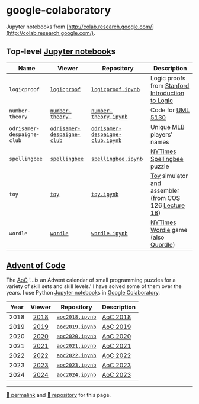# google-colaboratory

Jupyter notebooks from [http://colab.research.google.com/](http://colab.research.google.com/).

## Top-level [Jupyter notebook](https://jupyter.org/)s

| Name | Viewer | Repository | Description |
| ---| --- | --- | --- |
| `logicproof` | [`logicproof`](https://nbviewer.org/github/dcpetty/google-colaboratory/blob/main/logicproof.ipynb?flush_cache=true) | [`logicproof.ipynb`](https://github.com/dcpetty/google-colaboratory/blob/main/logicproof.ipynb) | Logic proofs from [Stanford Introduction to Logic](http://intrologic.stanford.edu/) |
| `number-theory` | [`number-theory `](https://nbviewer.org/github/dcpetty/google-colaboratory/blob/main/number-theory.ipynb?flush_cache=true) | [`number-theory.ipynb`](https://github.com/dcpetty/google-colaboratory/blob/main/number-theory.ipynb) | Code for [UML 5130](https://faculty.uml.edu/klevasseur/courses/92.513/92.513.html) |
| `odrisamer-despaigne-club` | [`odrisamer-despaigne-club`](https://nbviewer.org/github/dcpetty/google-colaboratory/blob/main/odrisamer-despaigne-club.ipynb?flush_cache=true) | [`odrisamer-despaigne-club.ipynb`](https://github.com/dcpetty/google-colaboratory/blob/main/odrisamer-despaigne-club.ipynb) | Unique [MLB](https://www.mlb.com/) players' names |
| `spellingbee` | [`spellingbee`](https://nbviewer.org/github/dcpetty/google-colaboratory/blob/main/spellingbee.ipynb?flush_cache=true) | [`spellingbee.ipynb`](https://github.com/dcpetty/google-colaboratory/blob/main/spellingbee.ipynb) | [NYTimes Spellingbee](https://www.nytimes.com/puzzles/spelling-bee) puzzle |
| `toy` | [`toy`](https://nbviewer.org/github/dcpetty/google-colaboratory/blob/main/toy/toy.ipynb?flush_cache=true) | [`toy.ipynb`](https://github.com/dcpetty/google-colaboratory/blob/main/toy/toy.ipynb) | [Toy](https://lift.cs.princeton.edu/xtoy/) simulator and assembler (from COS 126 [Lecture 18](https://www.cs.princeton.edu/courses/archive/spring17/cos126/lectures/CS.18.MachineII.pdf)) |
| `wordle` | [`wordle`](https://nbviewer.org/github/dcpetty/google-colaboratory/blob/main/wordle.ipynb?flush_cache=true) | [`wordle.ipynb`](https://github.com/dcpetty/google-colaboratory/blob/main/wordle.ipynb) | [NYTimes Wordle](https://www.nytimes.com/games/wordle) game (also [Quordle](https://www.merriam-webster.com/games/quordle/)) |

## [Advent of Code](https://adventofcode.com/)

The [AoC](https://adventofcode.com/2023/about/) '&hellip;is an Advent calendar of small programming puzzles for a variety of skill sets and skill levels.' I have solved some of them over the years. I use Python [Jupyter notebook](https://jupyter.org/)s in [Google Colaboratory](http://colab.research.google.com/). 

| Year | Viewer | Repository | Description |
| :-:| :-: | --- | --- |
| 2018 | [2018](https://nbviewer.org/github/dcpetty/google-colaboratory/blob/main/aoc/aoc2018/aoc2023.ipynb?flush_cache=true) | [`aoc2018.ipynb`](https://github.com/dcpetty/google-colaboratory/blob/main/aoc/aoc2023/aoc2018.ipynb) | [AoC 2018](https://adventofcode.com/2018/) |
| 2019 | [2019](https://nbviewer.org/github/dcpetty/google-colaboratory/blob/main/aoc/aoc2023/aoc2019.ipynb?flush_cache=true) | [`aoc2019.ipynb`](https://github.com/dcpetty/google-colaboratory/blob/main/aoc/aoc2023/aoc2019.ipynb) | [AoC 2019](https://adventofcode.com/2019/) |
| 2020 | [2020](https://nbviewer.org/github/dcpetty/google-colaboratory/blob/main/aoc/aoc2023/aoc2020.ipynb?flush_cache=true) | [`aoc2020.ipynb`](https://github.com/dcpetty/google-colaboratory/blob/main/aoc/aoc2023/aoc2020.ipynb) | [AoC 2020](https://adventofcode.com/2020/) |
| 2021 | [2021](https://nbviewer.org/github/dcpetty/google-colaboratory/blob/main/aoc/aoc2023/aoc2021.ipynb?flush_cache=true) | [`aoc2021.ipynb`](https://github.com/dcpetty/google-colaboratory/blob/main/aoc/aoc2023/aoc2021.ipynb) | [AoC 2021](https://adventofcode.com/2021/) |
| 2022 | [2022](https://nbviewer.org/github/dcpetty/google-colaboratory/blob/main/aoc/aoc2023/aoc2022.ipynb?flush_cache=true) | [`aoc2022.ipynb`](https://github.com/dcpetty/google-colaboratory/blob/main/aoc/aoc2023/aoc2022.ipynb) | [AoC 2022](https://adventofcode.com/2022/) |
| 2023 | [2023](https://nbviewer.org/github/dcpetty/google-colaboratory/blob/main/aoc/aoc2023/aoc2023.ipynb?flush_cache=true) | [`aoc2023.ipynb`](https://github.com/dcpetty/google-colaboratory/blob/main/aoc/aoc2023/aoc2023.ipynb) | [AoC 2023](https://adventofcode.com/2023/) |
| 2024 | [2024](https://nbviewer.org/github/dcpetty/google-colaboratory/blob/main/aoc/aoc2024/aoc2024.ipynb?flush_cache=true) | [`aoc2024.ipynb`](https://github.com/dcpetty/google-colaboratory/blob/main/aoc/aoc2023/aoc2024.ipynb) | [AoC 2023](https://adventofcode.com/2024/) |

<hr>

[&#128279; permalink](https://dcpetty.github.io/google-colaboratory) and [&#128297; repository](https://github.com/dcpetty/google-colaboratory) for this page.
